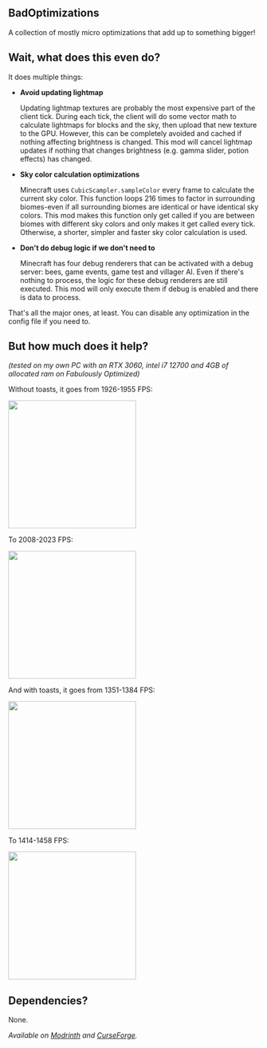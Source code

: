 ## BadOptimizations
A collection of mostly micro optimizations that add up to something bigger!

## Wait, what does this even do?
It does multiple things:<p>

- **Avoid updating lightmap**<p>
  Updating lightmap textures are probably the most expensive part of the client tick. During each tick, the client will do some vector math to calculate lightmaps for blocks and the sky, then upload that new texture to the GPU. However, this can be completely avoided and cached if nothing affecting brightness is changed. This mod will cancel lightmap updates if nothing that changes brightness (e.g. gamma slider, potion effects) has changed. 
- **Sky color calculation optimizations**<p>
  Minecraft uses `CubicScampler.sampleColor` every frame to calculate the current sky color. This function loops 216 times to factor in surrounding biomes-even if all surrounding biomes are identical or have identical sky colors. This mod makes this function only get called if you are between biomes with different sky colors and only makes it get called every tick. Otherwise, a shorter, simpler and faster sky color calculation is used.
- **Don't do debug logic if we don't need to**<p>
  Minecraft has four debug renderers that can be activated with a debug server: bees, game events, game test and villager AI. Even if there's nothing to process, the logic for these debug renderers are still executed. This mod will only execute them if debug is enabled and there is data to process.

<p>
That's all the major ones, at least.
You can disable any optimization in the config file if you need to.
</p>

## But how much does it help?
*(tested on my own PC with an RTX 3060, intel i7 12700 and 4GB of allocated ram on Fabulously Optimized)*<p>
Without toasts, it goes from 1926-1955 FPS:<p>
<img src="https://github.com/Fabulously-Optimized/fabulously-optimized/assets/104597976/523f9117-5dfb-469a-a1e3-2e5c32597057" width="256"><p>
To 2008-2023 FPS:<p>
<img src="https://github.com/Fabulously-Optimized/fabulously-optimized/assets/104597976/a27fcfab-c9ac-4fb0-9dfa-fc2efc61b2f4" width="256"><p>
And with toasts, it goes from 1351-1384 FPS:<p>
<img src="https://github.com/Fabulously-Optimized/fabulously-optimized/assets/104597976/859f710b-036e-4080-9e94-ceaaf5a9bbf9" width="256"><p>
To 1414-1458 FPS:<p>
<img src="https://github.com/Fabulously-Optimized/fabulously-optimized/assets/104597976/5a01d4a7-0789-465d-a08f-aaa54386deb7" width="256"><p>

## Dependencies?
None.

*Available on [Modrinth](https://modrinth.com/mod/badoptimizations/) and [CurseForge](https://curseforge.com/minecraft/mc-mods/badoptimizations).*
